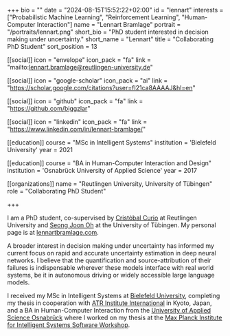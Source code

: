 +++
bio = ""
date = "2024-08-15T15:52:22+02:00"
id = "lennart"
interests = ["Probabilistic Machine Learning", "Reinforcement Learning", "Human-Computer Interaction"]
name = "Lennart Bramlage"
portrait = "/portraits/lennart.png"
short_bio = "PhD student interested in decision making under uncertainty."
short_name = "Lennart"
title = "Collaborating PhD Student"
sort_position = 13

[[social]]
    icon = "envelope"
    icon_pack = "fa"
    link = "mailto:lennart.bramlage@reutlingen-university.de"


[[social]]
    icon = "google-scholar"
    icon_pack = "ai"
    link = "https://scholar.google.com/citations?user=fI21ca8AAAAJ&hl=en"

[[social]]
    icon = "github"
    icon_pack = "fa"
    link = "https://github.com/biggzlar"

[[social]]
    icon = "linkedin"
    icon_pack = "fa"
    link = "https://www.linkedin.com/in/lennart-bramlage/"

[[education]]
    course = "MSc in Intelligent Systems"
    institution = 'Bielefeld University'
    year = 2021

[[education]]
    course = "BA in Human-Computer Interaction and Design"
    institution = 'Osnabrück University of Applied Science'
    year = 2017

[[organizations]]
    name = "Reutlingen University, University of Tübingen"
    role = "Collaborating PhD Student"

+++

I am a PhD student, co-supervised by [Cristòbal Curio](https://cogsys.reutlingen-university.de/about-us/members/cristobal-curio/?L=1) at Reutlingen University and [Seong Joon Oh](https://coallaoh.github.io/) at the University of Tübingen. My personal page is at [lennartbramlage.com](https://lennartbramlage.com).

A broader interest in decision making under uncertainty has informed my current focus on rapid and accurate uncertainty estimation in deep neural networks. I believe that the quantification and source-attribution of their failures is indispensable wherever these models interface with real world systems, be it in autonomous driving or widely accessible large language models.

I received my MSc in Intelligent Systems at [Bielefeld University](https://www.uni-bielefeld.de/), completing my thesis in cooperation with [ATR Institute International](https://www.atr.jp/index_e.html) in Kyoto, Japan, and a BA in Human-Computer Interaction from the [University of Applied Science Osnabrück](https://www.hs-osnabrueck.de/) where I worked on my thesis at the [Max Planck Institute for Intelligent Systems Software Workshop](https://is.mpg.de/en/software-workshop).